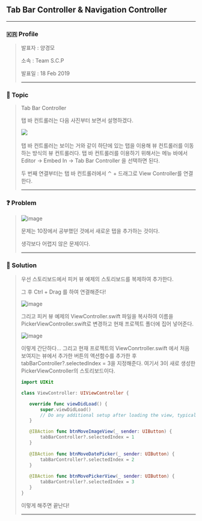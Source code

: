 ## Tab Bar Controller & Navigation Controller

---

### :kr: Profile

>발표자 : 양경모
>
>소속 :  Team S.C.P
>
>발표일 : 18 Feb 2019
>
>---

### :pushpin: Topic 

>Tab Bar Controller
>
>탭 바 컨트롤러는 다음 사진부터 보면서 설명하겠다.
>
>​![](https://adminstvo.files.wordpress.com/2011/04/tabbar.png)
>
>탭 바 컨트롤러는 보이는 거와 같이 하단에 있는 탭을 이용해 뷰 컨트롤러를 이동하는 방식의 뷰 컨트롤러다. 탭 바 컨트롤러를 이용하기 위해서는 메뉴 바에서 Editor -> Embed In -> Tab Bar Controller 을 선택하면 된다.
>
>두 번째 연결부터는 탭 바 컨트롤러에서 ⌃ + 드래그로 View Controller를 연결한다.
>
>---

### :question: Problem

> ![image](https://user-images.githubusercontent.com/46397818/52481851-12903a00-2bf3-11e9-929c-ef62f99b9be7.png)
>
> 문제는 10장에서 공부했던 것에서 새로운 탭을 추가하는 것이다.
>
> 생각보다 어렵지 않은 문제이다.
>
> ---

### 🧠 Solution

>우선 스토리보드에서 피커 뷰 예제의 스토리보드를 복제하여 추가한다.
>
>그 후 Ctrl + Drag 를 하여 연결해준다!
>
>![image](https://user-images.githubusercontent.com/46397818/52482204-022c8f00-2bf4-11e9-9146-a981c53d092f.png)
>
>그리고 피커 뷰 예제의 ViewController.swift 파일을 복사하여 이름을 PickerViewController.swift로 변경하고 현재 프로젝트 폴더에 집어 넣어준다.
>
>![image](https://user-images.githubusercontent.com/46397818/52482301-3ef88600-2bf4-11e9-8b6b-e6fc64091f82.png)
>
>이렇게 간단하다... 그리고 현재 프로젝트의 ViewConrtroller.swift 에서 처음 보여지는 뷰에서 추가한 버튼의 액션함수를 추가한 후 tabBarController?.selectedIndex = 3을 지정해준다. 여기서 3이 새로 생성한 PickerViewController의 스토리보드이다.
>
>``` swift
>import UIKit
>
>class ViewController: UIViewController {
>
>    override func viewDidLoad() {
>        super.viewDidLoad()
>        // Do any additional setup after loading the view, typically from a nib.
>    }
>
>    @IBAction func btnMoveImageView(_ sender: UIButton) {
>        tabBarController?.selectedIndex = 1
>    }
>    
>    @IBAction func btnMoveDatePicker(_ sender: UIButton) {
>        tabBarController?.selectedIndex = 2
>    }
>    
>    @IBAction func btnMovePickerView(_ sender: UIButton) {
>        tabBarController?.selectedIndex = 3
>    }
>}
>
>```
>
>이렇게 해주면 끝난다!
>
>---





​
